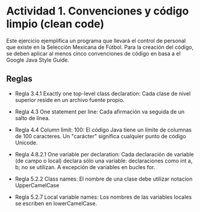 # Actividad 1. Convenciones y código limpio (clean code)

Este ejercicio ejemplifica un programa que llevará el control de personal que existe en la Selección Mexicana de Fútbol. Para la creación del código, se deben aplicar al menos cinco convenciones de código en basa a el Google Java Style Guide.

## Reglas

- Regla 3.4.1 Exactly one top-level class declaration:
Cada clase de nivel superior reside en un archivo fuente propio.

- Regla 4.3 One statement per line:
Cada afirmación va seguida de un salto de línea.

- Regla 4.4 Column limit: 100:
El código Java tiene un límite de columnas de 100 caracteres. Un "carácter" significa cualquier punto de código Unicode.

- Regla 4.8.2.1 One variable per declaration:
Cada declaración de variable (de campo o local) declara sólo una variable: declaraciones como int a, b; no se utilizan. A excepción de variables en bucles for.

- Regla 5.2.2 Class names:
El nombre de una clase debe utilizar notacion UpperCamelCase

- Regla 5.2.7 Local variable names:
Los nombres de las variables locales se escriben en lowerCamelCase.
